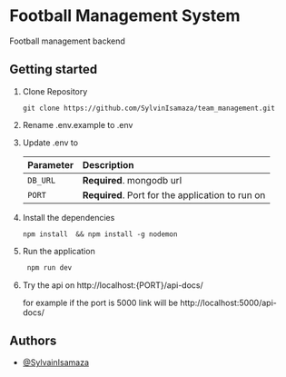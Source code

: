 # Football Management System
Football management backend
## Getting started
1. Clone Repository
    ```
    git clone https://github.com/SylvinIsamaza/team_management.git
    ```
2. Rename .env.example to .env


3. Update .env to 

    | Parameter | Description                       |
    | :-------- | :-------------------------------- |
    | `DB_URL`  | **Required**. mongodb url         |
    | `PORT`  | **Required**. Port for the application to run on         |

4. Install the dependencies
    ```
    npm install  && npm install -g nodemon
    ```
4. Run the application
    ```bash
     npm run dev
    ```
5. Try the api  on http://localhost:{PORT}/api-docs/

    for example if the port is 5000 link will be http://localhost:5000/api-docs/
## Authors
- [@SylvainIsamaza](https://www.github.com/SylvinIsamaza)